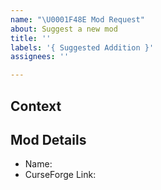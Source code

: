 ```yaml
---
name: "\U0001F48E Mod Request"
about: Suggest a new mod
title: ''
labels: '{ Suggested Addition }'
assignees: ''

---
```


<!--

Please ensure that you fill in all the required information needed as specified by the template below. Enter text following any "<!-- 📝 -- >" in the template below.

-->


## Context
<!-- EXAMPLE: I would like to recommend that a "mod" should be added to the pack because x,y,z. -->
<!-- 📝-->


## Mod Details
* Name:<!-- 📝-->
* CurseForge Link:<!-- 📝-->

<!-- If the requested mod is not hosted on curseforge please link the DEVELOPERS website for the mod.
Any, and I mean any links to mod-reposting sites (ed: 9minecraft) will get this request closed. 
Here is a link to known mod-reposting sites https://stopmodreposts.org/sites.html
-->

